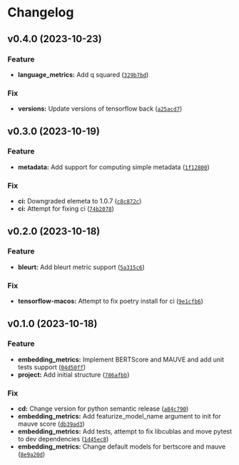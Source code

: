 # Changelog

<!--next-version-placeholder-->

## v0.4.0 (2023-10-23)

### Feature

* **language_metrics:** Add q squared ([`329b7bd`](https://github.com/Sagacify/saga-llm-evaluation/commit/329b7bd4631500dc3a24538268ac79afb6ee2b1b))

### Fix

* **versions:** Update versions of tensorflow back ([`a25acd7`](https://github.com/Sagacify/saga-llm-evaluation/commit/a25acd7f6c70c99b35ee95512402cd4aebc4ec8f))

## v0.3.0 (2023-10-19)

### Feature

* **metadata:** Add support for computing simple metadata ([`1f12800`](https://github.com/Sagacify/saga-llm-evaluation/commit/1f128005fd755a8d3ff7eeaaebe6113b76ba721c))

### Fix

* **ci:** Downgraded elemeta to 1.0.7 ([`c8c872c`](https://github.com/Sagacify/saga-llm-evaluation/commit/c8c872cebf918062af03e7929988e6a086541229))
* **ci:** Attempt for fixing ci ([`74b2078`](https://github.com/Sagacify/saga-llm-evaluation/commit/74b2078d0bd306880271a2045d75215eb8e1973d))

## v0.2.0 (2023-10-18)

### Feature

* **bleurt:** Add bleurt metric support ([`5a315c6`](https://github.com/Sagacify/saga-llm-evaluation/commit/5a315c6d907ffc5590b8929d89df9fcc84579865))

### Fix

* **tensorflow-macos:** Attempt to fix poetry install for ci ([`9e1cfb6`](https://github.com/Sagacify/saga-llm-evaluation/commit/9e1cfb603b9746b459efc9db68049fcc99d1d645))

## v0.1.0 (2023-10-18)

### Feature

* **embedding_metrics:** Implement BERTScore and MAUVE and add unit tests support ([`04d50ff`](https://github.com/Sagacify/saga-llm-evaluation/commit/04d50ff33b9dd4acf9740b38a159208d5ccce94d))
* **project:** Add initial structure ([`786afbb`](https://github.com/Sagacify/saga-llm-evaluation/commit/786afbbf86995cdca8ec121e07b25c75ee8b60a3))

### Fix

* **cd:** Change version for python semantic release ([`a84c790`](https://github.com/Sagacify/saga-llm-evaluation/commit/a84c7906b3c6f1c3443e8637a710bd86cbe7c50b))
* **embedding_metrics:** Add featurize_model_name argument to init for mauve score ([`db39ad3`](https://github.com/Sagacify/saga-llm-evaluation/commit/db39ad31dd226b24956cb39786198900cf937719))
* **embedding_metrics:** Add tests, attempt to fix libcublas and move pytest to dev dependencies ([`1d45ec8`](https://github.com/Sagacify/saga-llm-evaluation/commit/1d45ec88ee9c97b80888cfe7e9561b4b51ae0f8d))
* **embedding_metrics:** Change default models for bertscore and mauve ([`8e9a20d`](https://github.com/Sagacify/saga-llm-evaluation/commit/8e9a20d1484cc597f8370ac4036e386c418f045a))
